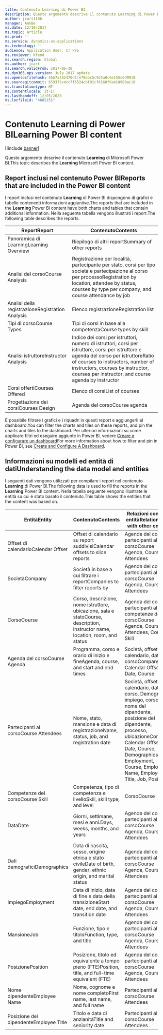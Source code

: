 ```yaml
---
title: Contenuto Learning di Power BI
description: Questo argomento descrive il contenuto Learning di Power BI.
author: jcart1106
manager: AnnBe
ms.date: 12/19/2017
ms.topic: article
ms.prod: ''
ms.service: dynamics-ax-applications
ms.technology: ''
audience: Application User, IT Pro
ms.reviewer: kfend
ms.search.region: Global
ms.author: jcart
ms.search.validFrom: 2017-06-30
ms.dyn365.ops.version: July 2017 update
ms.openlocfilehash: 46b7a442470d1fe78ebc5c9d5a0c6e155c0d9918
ms.sourcegitcommit: 659375c4cc7f5524cbf91cf6160f6a410960ac16
ms.translationtype: HT
ms.contentlocale: it-IT
ms.lasthandoff: 12/05/2020
ms.locfileid: "4685251"
---
```

# <a name="learning-power-bi-content"></a><span data-ttu-id="c8739-103">Contenuto Learning di Power BI</span><span class="sxs-lookup"><span data-stu-id="c8739-103">Learning Power BI content</span></span>

[!include [banner](../includes/banner.md)]

<span data-ttu-id="c8739-104">Questo argomento descrive il contenuto **Learning** di Microsoft Power BI.</span><span class="sxs-lookup"><span data-stu-id="c8739-104">This topic describes the **Learning** Microsoft Power BI content.</span></span>

## <a name="reports-that-are-included-in-the-power-bi-content"></a><span data-ttu-id="c8739-105">Report inclusi nel contenuto Power BI</span><span class="sxs-lookup"><span data-stu-id="c8739-105">Reports that are included in the Power BI content</span></span>

<span data-ttu-id="c8739-106">I report inclusi nel contenuto **Learning** di Power BI dispongono di grafici e tabelle contenenti informazioni aggiuntive.</span><span class="sxs-lookup"><span data-stu-id="c8739-106">The reports that are included in the **Learning** Power BI content have both charts and tables that contain additional information.</span></span> <span data-ttu-id="c8739-107">Nella seguente tabella vengono illustrati i report.</span><span class="sxs-lookup"><span data-stu-id="c8739-107">The following table describes the reports.</span></span>

| <span data-ttu-id="c8739-108">Report</span><span class="sxs-lookup"><span data-stu-id="c8739-108">Report</span></span>                | <span data-ttu-id="c8739-109">Contenuto</span><span class="sxs-lookup"><span data-stu-id="c8739-109">Contents</span></span> |
|-----------------------|----------|
| <span data-ttu-id="c8739-110">Panoramica di Learning</span><span class="sxs-lookup"><span data-stu-id="c8739-110">Learning Overview</span></span>     | <span data-ttu-id="c8739-111">Riepilogo di altri report</span><span class="sxs-lookup"><span data-stu-id="c8739-111">Summary of other reports</span></span> |
| <span data-ttu-id="c8739-112">Analisi del corso</span><span class="sxs-lookup"><span data-stu-id="c8739-112">Course Analysis</span></span>       | <span data-ttu-id="c8739-113">Registrazione per località, partecipante per stato, corsi per tipo società e partecipazione al corso per processo</span><span class="sxs-lookup"><span data-stu-id="c8739-113">Registration by location, attendee by status, courses by type per company, and course attendance by job</span></span> |
| <span data-ttu-id="c8739-114">Analisi della registrazione</span><span class="sxs-lookup"><span data-stu-id="c8739-114">Registration Analysis</span></span> | <span data-ttu-id="c8739-115">Elenco registrazione</span><span class="sxs-lookup"><span data-stu-id="c8739-115">Registration list</span></span> |
| <span data-ttu-id="c8739-116">Tipi di corso</span><span class="sxs-lookup"><span data-stu-id="c8739-116">Course Types</span></span>          | <span data-ttu-id="c8739-117">Tipi di corsi in base alla competenza</span><span class="sxs-lookup"><span data-stu-id="c8739-117">Course types by skill</span></span> |
| <span data-ttu-id="c8739-118">Analisi istruttore</span><span class="sxs-lookup"><span data-stu-id="c8739-118">Instructor Analysis</span></span>   | <span data-ttu-id="c8739-119">Indice dei corsi per istruttori, numero di istruttori, corsi per istruttore, corsi per istruttore e agenda del corso per istruttore</span><span class="sxs-lookup"><span data-stu-id="c8739-119">Ratio of courses to instructors, number of instructors, courses by instructor, courses per instructor, and course agenda by instructor</span></span> |
| <span data-ttu-id="c8739-120">Corsi offerti</span><span class="sxs-lookup"><span data-stu-id="c8739-120">Courses Offered</span></span>       | <span data-ttu-id="c8739-121">Elenco di corsi</span><span class="sxs-lookup"><span data-stu-id="c8739-121">List of courses</span></span> |
| <span data-ttu-id="c8739-122">Progettazione dei corsi</span><span class="sxs-lookup"><span data-stu-id="c8739-122">Courses Design</span></span>        | <span data-ttu-id="c8739-123">Agenda del corso</span><span class="sxs-lookup"><span data-stu-id="c8739-123">Course agenda</span></span> |

<span data-ttu-id="c8739-124">È possibile filtrare i grafici e i riquadri in questi report e aggiungerli al dashboard.</span><span class="sxs-lookup"><span data-stu-id="c8739-124">You can filter the charts and tiles on these reports, and pin the charts and tiles to the dashboard.</span></span> <span data-ttu-id="c8739-125">Per ulteriori informazioni su come applicare filtri ed eseguire aggiunte in Power BI, vedere [Creare e configurare un dashboard](https://powerbi.microsoft.com/guided-learning/powerbi-learning-4-2-create-configure-dashboards)</span><span class="sxs-lookup"><span data-stu-id="c8739-125">For more information about how to filter and pin in Power BI, see [Create and Configure A Dashboard](https://powerbi.microsoft.com/guided-learning/powerbi-learning-4-2-create-configure-dashboards).</span></span>

## <a name="understanding-the-data-model-and-entities"></a><span data-ttu-id="c8739-126">Informazioni su modelli ed entità di dati</span><span class="sxs-lookup"><span data-stu-id="c8739-126">Understanding the data model and entities</span></span>

<span data-ttu-id="c8739-127">I seguenti dati vengono utilizzati per compilare i report nel contenuto **Learning** di Power BI.</span><span class="sxs-lookup"><span data-stu-id="c8739-127">The following data is used to fill the reports in the **Learning** Power BI content.</span></span> <span data-ttu-id="c8739-128">Nella tabella seguente vengono illustrate le entità su cui è stato basato il contenuto.</span><span class="sxs-lookup"><span data-stu-id="c8739-128">This table shows the entities that the content was based on.</span></span>

| <span data-ttu-id="c8739-129">Entità</span><span class="sxs-lookup"><span data-stu-id="c8739-129">Entity</span></span>           | <span data-ttu-id="c8739-130">Contenuto</span><span class="sxs-lookup"><span data-stu-id="c8739-130">Contents</span></span>                                                         | <span data-ttu-id="c8739-131">Relazioni con altre entità</span><span class="sxs-lookup"><span data-stu-id="c8739-131">Relationships with other entities</span></span> |
|------------------|------------------------------------------------------------------|-----------------------------------|
| <span data-ttu-id="c8739-132">Offset di calendario</span><span class="sxs-lookup"><span data-stu-id="c8739-132">Calendar Offset</span></span>  | <span data-ttu-id="c8739-133">Offset di calendario su report suddivisi</span><span class="sxs-lookup"><span data-stu-id="c8739-133">Calendar offsets to slice reports</span></span>                                | <span data-ttu-id="c8739-134">Agenda del corso, partecipanti al corso</span><span class="sxs-lookup"><span data-stu-id="c8739-134">Course Agenda, Course Attendees</span></span> |
| <span data-ttu-id="c8739-135">Società</span><span class="sxs-lookup"><span data-stu-id="c8739-135">Company</span></span>          | <span data-ttu-id="c8739-136">Società in base a cui filtrare i report</span><span class="sxs-lookup"><span data-stu-id="c8739-136">Companies to filter reports by</span></span>                                   | <span data-ttu-id="c8739-137">Agenda del corso, partecipanti al corso</span><span class="sxs-lookup"><span data-stu-id="c8739-137">Course Agenda, Course Attendees</span></span> |
| <span data-ttu-id="c8739-138">Corso</span><span class="sxs-lookup"><span data-stu-id="c8739-138">Course</span></span>           | <span data-ttu-id="c8739-139">Corso, descrizione, nome istruttore, ubicazione, sala e stato</span><span class="sxs-lookup"><span data-stu-id="c8739-139">Course, description, instructor name, location, room, and status</span></span> | <span data-ttu-id="c8739-140">Agenda del corso, partecipanti al corso, competenze del corso</span><span class="sxs-lookup"><span data-stu-id="c8739-140">Course Agenda, Course Attendees, Course Skill</span></span> |
| <span data-ttu-id="c8739-141">Agenda del corso</span><span class="sxs-lookup"><span data-stu-id="c8739-141">Course Agenda</span></span>    | <span data-ttu-id="c8739-142">Programma, corso e orario di inizio e fine</span><span class="sxs-lookup"><span data-stu-id="c8739-142">Agenda, course, and start and end times</span></span>                          | <span data-ttu-id="c8739-143">Società, offset di calendario, data, corso</span><span class="sxs-lookup"><span data-stu-id="c8739-143">Company, Calendar Offset, Date, Course</span></span> |
| <span data-ttu-id="c8739-144">Partecipanti al corso</span><span class="sxs-lookup"><span data-stu-id="c8739-144">Course Attendees</span></span> | <span data-ttu-id="c8739-145">Nome, stato, mansione e data di registrazione</span><span class="sxs-lookup"><span data-stu-id="c8739-145">Name, status, job, and registration date</span></span>                         | <span data-ttu-id="c8739-146">Società, offset di calendario, data, corso, Demografica, impiego, corso, nome del dipendente, posizione del dipendente, processo, ubicazione</span><span class="sxs-lookup"><span data-stu-id="c8739-146">Company, Calendar Offset, Date, Course, Demographics, Employment, Course, Employee Name, Employee Title, Job, Position</span></span> |
| <span data-ttu-id="c8739-147">Competenze del corso</span><span class="sxs-lookup"><span data-stu-id="c8739-147">Course Skill</span></span>     | <span data-ttu-id="c8739-148">Competenza, tipo di competenza e livello</span><span class="sxs-lookup"><span data-stu-id="c8739-148">Skill, skill type, and level</span></span>                                     | <span data-ttu-id="c8739-149">Corso</span><span class="sxs-lookup"><span data-stu-id="c8739-149">Course</span></span> |
| <span data-ttu-id="c8739-150">Data</span><span class="sxs-lookup"><span data-stu-id="c8739-150">Date</span></span>             | <span data-ttu-id="c8739-151">Giorni, settimane, mesi e anni.</span><span class="sxs-lookup"><span data-stu-id="c8739-151">Days, weeks, months, and years</span></span>                                   | <span data-ttu-id="c8739-152">Agenda del corso, partecipanti al corso</span><span class="sxs-lookup"><span data-stu-id="c8739-152">Course Agenda, Course Attendees</span></span> |
| <span data-ttu-id="c8739-153">Dati demografici</span><span class="sxs-lookup"><span data-stu-id="c8739-153">Demographics</span></span>     | <span data-ttu-id="c8739-154">Data di nascita, sesso, origine etnica e stato civile</span><span class="sxs-lookup"><span data-stu-id="c8739-154">Date of birth, gender, ethnic origin, and marital status</span></span>         | <span data-ttu-id="c8739-155">Agenda del corso, partecipanti al corso</span><span class="sxs-lookup"><span data-stu-id="c8739-155">Course Agenda, Course Attendees</span></span> |
| <span data-ttu-id="c8739-156">Impiego</span><span class="sxs-lookup"><span data-stu-id="c8739-156">Employment</span></span>       | <span data-ttu-id="c8739-157">Data di inizio, data di fine e data della transizione</span><span class="sxs-lookup"><span data-stu-id="c8739-157">Start date, end date, and transition date</span></span>                        | <span data-ttu-id="c8739-158">Agenda del corso, partecipanti al corso</span><span class="sxs-lookup"><span data-stu-id="c8739-158">Course Agenda, Course Attendees</span></span> |
| <span data-ttu-id="c8739-159">Mansione</span><span class="sxs-lookup"><span data-stu-id="c8739-159">Job</span></span>              | <span data-ttu-id="c8739-160">Funzione, tipo e titolo</span><span class="sxs-lookup"><span data-stu-id="c8739-160">Function, type, and title</span></span>                                        | <span data-ttu-id="c8739-161">Agenda del corso, partecipanti al corso</span><span class="sxs-lookup"><span data-stu-id="c8739-161">Course Agenda, Course Attendees</span></span> |
| <span data-ttu-id="c8739-162">Posizione</span><span class="sxs-lookup"><span data-stu-id="c8739-162">Position</span></span>         | <span data-ttu-id="c8739-163">Posizione, titolo ed equivalente a tempo pieno (FTE)</span><span class="sxs-lookup"><span data-stu-id="c8739-163">Position, title, and full-time equivalent (FTE)</span></span>                  | <span data-ttu-id="c8739-164">Agenda del corso, partecipanti al corso</span><span class="sxs-lookup"><span data-stu-id="c8739-164">Course Agenda, Course Attendees</span></span> |
| <span data-ttu-id="c8739-165">Nome dipendente</span><span class="sxs-lookup"><span data-stu-id="c8739-165">Employee Name</span></span>    | <span data-ttu-id="c8739-166">Nome, cognome e nome completo</span><span class="sxs-lookup"><span data-stu-id="c8739-166">First name, last name, and full name</span></span>                             | <span data-ttu-id="c8739-167">Partecipanti al corso</span><span class="sxs-lookup"><span data-stu-id="c8739-167">Course Attendees</span></span> |
| <span data-ttu-id="c8739-168">Posizione del dipendente</span><span class="sxs-lookup"><span data-stu-id="c8739-168">Employee Title</span></span>   | <span data-ttu-id="c8739-169">Titolo e data di anzianità</span><span class="sxs-lookup"><span data-stu-id="c8739-169">Title and seniority date</span></span>                                         | <span data-ttu-id="c8739-170">Partecipanti al corso</span><span class="sxs-lookup"><span data-stu-id="c8739-170">Course Attendees</span></span> |
